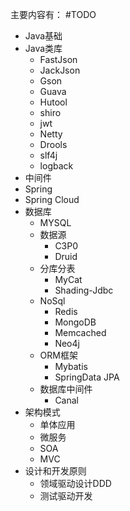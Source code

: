 主要内容有： #TODO

- Java基础
- Java类库
    - FastJson
    - JackJson
    - Gson
    - Guava
    - Hutool
    - shiro
    - jwt
    - Netty
    - Drools
    - slf4j
    - logback
- 中间件
- Spring
- Spring Cloud
- 数据库
    - MYSQL
    - 数据源
        - C3P0
        - Druid
    - 分库分表
        - MyCat
        - Shading-Jdbc
    - NoSql
        - Redis
        - MongoDB
        - Memcached
        - Neo4j
    - ORM框架
        - Mybatis
        - SpringData JPA
    - 数据库中间件
        - Canal
- 架构模式
    - 单体应用
    - 微服务
    - SOA
    - MVC
- 设计和开发原则
    - 领域驱动设计DDD
    - 测试驱动开发